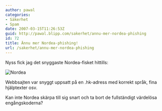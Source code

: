 ```yaml
---
author: pawal
categories:
- Säkerhet
- Spam
date: 2007-03-15T11:26:53Z
guid: http://pawal.blipp.com/sakerhet/annu-mer-nordea-phishing
id: 72
title: Ännu mer Nordea-phishing!
url: /sakerhet/annu-mer-nordea-phishing
---
```


Nyss fick jag det snyggaste Nordea-fisket hittills:

<img title="Nordea" alt="Nordea" class="aligncenter" src="http://blipp.com/misc/nordea.jpg" />

Webbsajten var snyggt uppsatt på en .hk-adress med korrekt språk, fina hjälptexter osv.

Kan inte Nordea skärpa till sig snart och ta bort de fullständigt värdelösa engångskoderna?